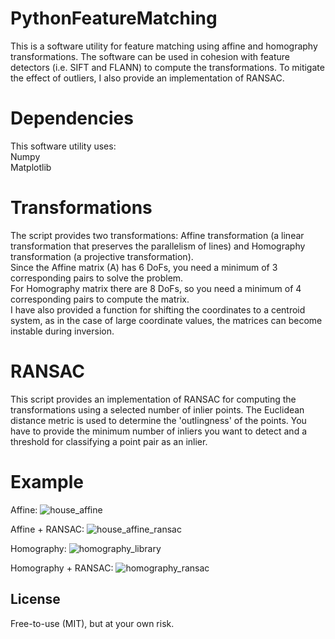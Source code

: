 # PythonFeatureMatching
This is a software utility for feature matching using affine and homography transformations. The software can be used in cohesion with feature detectors (i.e. SIFT and FLANN) to compute the transformations. To mitigate the effect of outliers, I also provide an implementation of RANSAC.

# Dependencies
This software utility uses:<br/>
Numpy<br/>
Matplotlib<br/>

# Transformations
The script provides two transformations: Affine transformation (a linear transformation that preserves the parallelism of lines) and Homography transformation (a projective transformation).<br/>
Since the Affine matrix (A) has 6 DoFs, you need a minimum of 3 corresponding pairs to solve the problem.<br/>
For Homography matrix there are 8 DoFs, so you need a minimum of 4 corresponding pairs to compute the matrix.<br/>
I have also provided a function for shifting the coordinates to a centroid system, as in the case of large coordinate values, the matrices can become instable during inversion.

# RANSAC
This script provides an implementation of RANSAC for computing the transformations using a selected number of inlier points. The Euclidean distance metric is used to determine the 'outlingness' of the points. You have to provide the minimum number of inliers you want to detect and a threshold for classifying a point pair as an inlier. 

# Example
Affine:
![house_affine](https://user-images.githubusercontent.com/33495209/52169837-8a022d00-270c-11e9-9289-37ad97689b0c.PNG)

Affine + RANSAC:
![house_affine_ransac](https://user-images.githubusercontent.com/33495209/52169840-98e8df80-270c-11e9-9c4f-8ebcf3a23df2.PNG)

Homography:
![homography_library](https://user-images.githubusercontent.com/33495209/52169842-a3a37480-270c-11e9-9ad6-bd1092ab4555.PNG)

Homography + RANSAC:
![homography_ransac](https://user-images.githubusercontent.com/33495209/52169845-ad2cdc80-270c-11e9-8baf-76ee268295a1.PNG)

## License
Free-to-use (MIT), but at your own risk.
